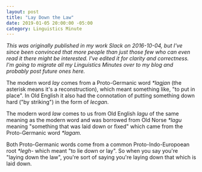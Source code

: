 ```yaml
---
layout: post
title: "Lay Down the Law"
date: 2019-01-05 20:00:00 -05:00
category: Linguistics Minute
---
```

_This was originally published in my work Slack on 2016-10-04, but I've since
been convinced that more people than just those few who can even read it there
might be interested. I've edited it for clarity and correctness. I'm going to
migrate all my Linguistics Minutes over to my blog and probably post future ones
here._

The modern word _lay_ comes from a Proto-Germanic word _\*lagjan_ (the asterisk
means it's a reconstruction), which meant something like, "to put in place". In
Old English it also had the connotation of putting something down hard ("by
striking") in the form of _lecgan_.

The modern word _law_ comes to us from Old English _lagu_ of the same meaning
as the modern word and was borrowed from Old Norse _\*lagu_ meaning
"something that was laid down or fixed" which came from the Proto-Germanic word
_\*lagam._

Both Proto-Germanic words come from a common Proto-Indo-Europoean root _\*legh-_
which meant "to lie down or lay". So when you say you're "laying down the law",
you're sort of saying you're laying down that which is laid down.
